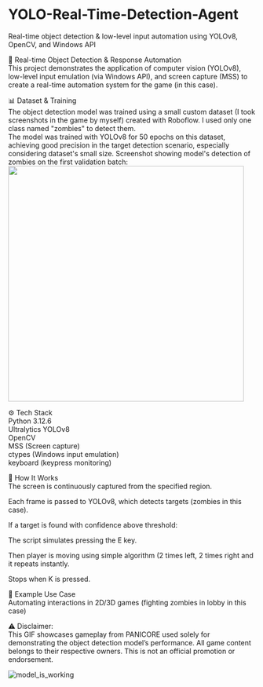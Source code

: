 # YOLO-Real-Time-Detection-Agent
Real-time object detection &amp; low-level input automation using YOLOv8, OpenCV, and Windows API

🧠 Real-time Object Detection & Response Automation  
This project demonstrates the application of computer vision (YOLOv8), low-level input emulation (via Windows API), and screen capture (MSS) to create a real-time automation system for the game (in this case).

📊 Dataset & Training  
The object detection model was trained using a small custom dataset (I took screenshots in the game by myself) created with Roboflow. I used only one class named "zombies" to detect them.  
The model was trained with YOLOv8 for 50 epochs on this dataset, achieving good precision in the target detection scenario, especially considering dataset's small size.
Screenshot showing model's detection of zombies on the first validation batch:   
<img src="https://github.com/user-attachments/assets/37ba0730-9d31-4bf4-881c-796d0da138f8" width="480"/>

⚙️ Tech Stack  
Python 3.12.6  
Ultralytics YOLOv8  
OpenCV  
MSS (Screen capture)  
ctypes (Windows input emulation)  
keyboard (keypress monitoring)  

🚀 How It Works  
The screen is continuously captured from the specified region.  

Each frame is passed to YOLOv8, which detects targets (zombies in this case).  

If a target is found with confidence above threshold:  

The script simulates pressing the E key.  

Then player is moving using simple algorithm (2 times left, 2 times right and it repeats instantly.  

Stops when K is pressed.  
 


🧪 Example Use Case  
Automating interactions in 2D/3D games (fighting zombies in lobby in this case)   

⚠️ Disclaimer:  
This GIF showcases gameplay from PANICORE used solely for demonstrating the object detection model’s performance. All game content belongs to their respective owners. This is not an official promotion or endorsement.  

![model_is_working](https://github.com/user-attachments/assets/b7786aca-a9e6-4a7c-8a10-0b0a128b3d52)


